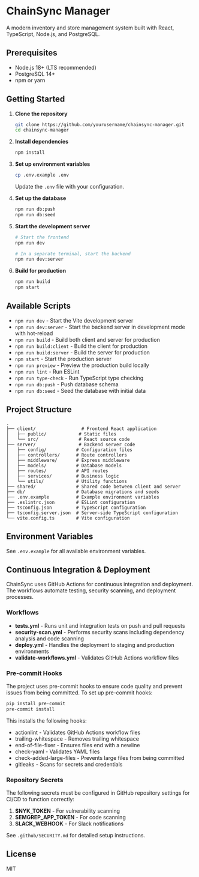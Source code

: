 # ChainSync Manager

A modern inventory and store management system built with React, TypeScript, Node.js, and PostgreSQL.

## Prerequisites

- Node.js 18+ (LTS recommended)
- PostgreSQL 14+
- npm or yarn

## Getting Started

1. **Clone the repository**
   ```bash
   git clone https://github.com/yourusername/chainsync-manager.git
   cd chainsync-manager
   ```

2. **Install dependencies**
   ```bash
   npm install
   ```

3. **Set up environment variables**
   ```bash
   cp .env.example .env
   ```
   Update the `.env` file with your configuration.

4. **Set up the database**
   ```bash
   npm run db:push
   npm run db:seed
   ```

5. **Start the development server**
   ```bash
   # Start the frontend
   npm run dev
   
   # In a separate terminal, start the backend
   npm run dev:server
   ```

6. **Build for production**
   ```bash
   npm run build
   npm start
   ```

## Available Scripts

- `npm run dev` - Start the Vite development server
- `npm run dev:server` - Start the backend server in development mode with hot-reload
- `npm run build` - Build both client and server for production
- `npm run build:client` - Build the client for production
- `npm run build:server` - Build the server for production
- `npm start` - Start the production server
- `npm run preview` - Preview the production build locally
- `npm run lint` - Run ESLint
- `npm run type-check` - Run TypeScript type checking
- `npm run db:push` - Push database schema
- `npm run db:seed` - Seed the database with initial data

## Project Structure

```
.
├── client/                 # Frontend React application
│   ├── public/            # Static files
│   └── src/               # React source code
├── server/                # Backend server code
│   ├── config/           # Configuration files
│   ├── controllers/      # Route controllers
│   ├── middleware/       # Express middleware
│   ├── models/           # Database models
│   ├── routes/           # API routes
│   ├── services/         # Business logic
│   └── utils/            # Utility functions
├── shared/               # Shared code between client and server
├── db/                   # Database migrations and seeds
├── .env.example          # Example environment variables
├── .eslintrc.json        # ESLint configuration
├── tsconfig.json         # TypeScript configuration
├── tsconfig.server.json  # Server-side TypeScript configuration
└── vite.config.ts        # Vite configuration
```

## Environment Variables

See `.env.example` for all available environment variables.

## Continuous Integration & Deployment

ChainSync uses GitHub Actions for continuous integration and deployment. The workflows automate testing, security scanning, and deployment processes.

### Workflows

- **tests.yml** - Runs unit and integration tests on push and pull requests
- **security-scan.yml** - Performs security scans including dependency analysis and code scanning
- **deploy.yml** - Handles the deployment to staging and production environments
- **validate-workflows.yml** - Validates GitHub Actions workflow files

### Pre-commit Hooks

The project uses pre-commit hooks to ensure code quality and prevent issues from being committed. To set up pre-commit hooks:

```bash
pip install pre-commit
pre-commit install
```

This installs the following hooks:
- actionlint - Validates GitHub Actions workflow files
- trailing-whitespace - Removes trailing whitespace
- end-of-file-fixer - Ensures files end with a newline
- check-yaml - Validates YAML files
- check-added-large-files - Prevents large files from being committed
- gitleaks - Scans for secrets and credentials

### Repository Secrets

The following secrets must be configured in GitHub repository settings for CI/CD to function correctly:

1. **SNYK_TOKEN** - For vulnerability scanning
2. **SEMGREP_APP_TOKEN** - For code scanning
3. **SLACK_WEBHOOK** - For Slack notifications

See `.github/SECURITY.md` for detailed setup instructions.

## License

MIT
